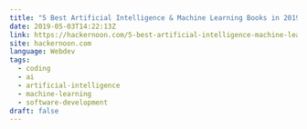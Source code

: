 ```yaml
---
title: "5 Best Artificial Intelligence & Machine Learning Books in 2019"
date: 2019-05-03T14:22:13Z
link: https://hackernoon.com/5-best-artificial-intelligence-machine-learning-books-in-2019-cc8b38f6ec8e?source=rss----3a8144eabfe3---4
site: hackernoon.com
language: Webdev
tags:
  - coding
  - ai
  - artificial-intelligence
  - machine-learning
  - software-development
draft: false
---
```

